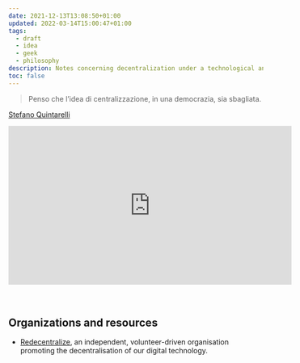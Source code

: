 ```yaml
---
date: 2021-12-13T13:08:50+01:00
updated: 2022-03-14T15:00:47+01:00
tags:
  - draft
  - idea
  - geek
  - philosophy
description: Notes concerning decentralization under a technological and political perspective
toc: false
---
```

<blockquote><p lang='it'>Penso che l’idea di centralizzazione, in una democrazia, sia sbagliata.</p></blockquote>
<p class='cite'><a href='https://blog.quintarelli.it' target='_blank' title='Stefano Quintarelli'>Stefano Quintarelli</a></p>
<div class='embed-container'><iframe width="560" height="315" src="https://www.youtube-nocookie.com/embed/Tosuc-2aIcU?start=7260" title="YouTube video player" frameborder="0" allow="accelerometer; autoplay; clipboard-write; encrypted-media; gyroscope; picture-in-picture" allowfullscreen></iframe></div>

<br>
<br>

## Organizations and resources

- [Redecentralize], an independent, volunteer-driven organisation promoting the decentralisation of our digital technology.

[Redecentralize]: https://redecentralize.org/ 'Redecentralize'
